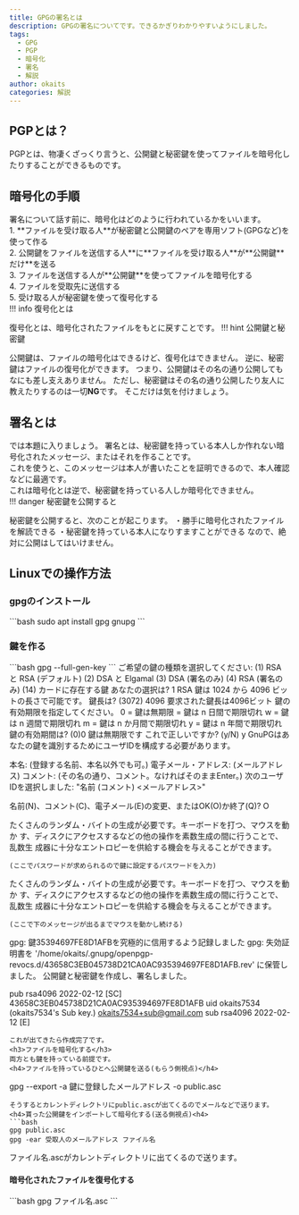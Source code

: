 ```yaml
---
title: GPGの署名とは
description: GPGの署名についてです。できるかぎりわかりやすいようにしました。
tags:
  - GPG
  - PGP
  - 暗号化
  - 署名
  - 解説
author: okaits
categories: 解説
---
```

<div class="adservice-pc"></div>
<h2>PGPとは？</h2>
PGPとは、物凄くざっくり言うと、公開鍵と秘密鍵を使ってファイルを暗号化したりすることができるものです。<br>
<h2>暗号化の手順</h2>
署名について話す前に、暗号化はどのように行われているかをいいます。<br>
1. **ファイルを受け取る人**が秘密鍵と公開鍵のペアを専用ソフト(GPGなど)を使って作る<br>
2. 公開鍵をファイルを送信する人**に**ファイルを受け取る人**が**公開鍵**だけ**を送る<br>
3. ファイルを送信する人が**公開鍵**を使ってファイルを暗号化する<br>
4. ファイルを受取先に送信する<br>
5. 受け取る人が秘密鍵を使って復号化する<br>
!!! info 復号化とは
  
  復号化とは、暗号化されたファイルをもとに戻すことです。
!!! hint 公開鍵と秘密鍵
  
  公開鍵は、ファイルの暗号化はできるけど、復号化はできません。
  逆に、秘密鍵はファイルの復号化ができます。
  つまり、公開鍵はその名の通り公開してもなにも差し支えありません。
  ただし、秘密鍵はその名の通り公開したり友人に教えたりするのは一切**NG**です。
  そこだけは気を付けましょう。
<h2>署名とは</h2>
では本題に入りましょう。
署名とは、秘密鍵を持っている本人しか作れない暗号化されたメッセージ、またはそれを作ることです。<br>
これを使うと、このメッセージは本人が書いたことを証明できるので、本人確認などに最適です。<br>
これは暗号化とは逆で、秘密鍵を持っている人しか暗号化できません。<br>
!!! danger 秘密鍵を公開すると
  
  秘密鍵を公開すると、次のことが起こります。
  ・勝手に暗号化されたファイルを解読できる
  ・秘密鍵を持っている本人になりすますことができる
  なので、絶対に公開はしてはいけません。
<h2>Linuxでの操作方法</h2>
<h3>gpgのインストール</h3>
```bash
sudo apt install gpg gnupg
```
<h3>鍵を作る</h3>
```bash
gpg --full-gen-key
```
ご希望の鍵の種類を選択してください:
   (1) RSA と RSA (デフォルト)
   (2) DSA と Elgamal
   (3) DSA (署名のみ)
   (4) RSA (署名のみ)
  (14) カードに存在する鍵
あなたの選択は? 1
RSA 鍵は 1024 から 4096 ビットの長さで可能です。
鍵長は? (3072) 4096
要求された鍵長は4096ビット
鍵の有効期限を指定してください。
         0 = 鍵は無期限
      <n>  = 鍵は n 日間で期限切れ
      <n>w = 鍵は n 週間で期限切れ
      <n>m = 鍵は n か月間で期限切れ
      <n>y = 鍵は n 年間で期限切れ
鍵の有効期間は? (0)0
鍵は無期限です
これで正しいですか? (y/N) y
GnuPGはあなたの鍵を識別するためにユーザIDを構成する必要があります。

本名: (登録する名前、本名以外でも可。)
電子メール・アドレス: (メールアドレス)
コメント: (その名の通り、コメント。なければそのままEnter。)
次のユーザIDを選択しました:
    "名前 (コメント) <メールアドレス>"

名前(N)、コメント(C)、電子メール(E)の変更、またはOK(O)か終了(Q)? O

たくさんのランダム・バイトの生成が必要です。キーボードを打つ、マウスを動か
す、ディスクにアクセスするなどの他の操作を素数生成の間に行うことで、乱数生
成器に十分なエントロピーを供給する機会を与えることができます。
```
(ここでパスワードが求められるので鍵に設定するパスワードを入力)
```
たくさんのランダム・バイトの生成が必要です。キーボードを打つ、マウスを動か
す、ディスクにアクセスするなどの他の操作を素数生成の間に行うことで、乱数生
成器に十分なエントロピーを供給する機会を与えることができます。
```
(ここで下のメッセージが出るまでマウスを動かし続ける)
```
gpg: 鍵35394697FE8D1AFBを究極的に信用するよう記録しました
gpg: 失効証明書を '/home/okaits/.gnupg/openpgp-revocs.d/43658C3EB045738D21CA0AC935394697FE8D1AFB.rev' に保管しました。
公開鍵と秘密鍵を作成し、署名しました。

pub   rsa4096 2022-02-12 [SC]
      43658C3EB045738D21CA0AC935394697FE8D1AFB
uid                      okaits7534 (okaits7534's Sub key.) <okaits7534+sub@gmail.com>
sub   rsa4096 2022-02-12 [E]

```
これが出てきたら作成完了です。
<h3>ファイルを暗号化する</h3>
両方とも鍵を持っている前提です。
<h4>ファイルを持っているひとへ公開鍵を送る(もらう側視点)</h4>
```
gpg --export -a 鍵に登録したメールアドレス -o public.asc
```
そうするとカレントディレクトリにpublic.ascが出てくるのでメールなどで送ります。
<h4>貰った公開鍵をインポートして暗号化する(送る側視点)<h4>
```bash
gpg public.asc
gpg -ear 受取人のメールアドレス ファイル名
```
ファイル名.ascがカレントディレクトリに出てくるので送ります。
<h4>暗号化されたファイルを復号化する</h4>
```bash
gpg ファイル名.asc 
```
<div class="adservice-pc adservice-sp"></div>
